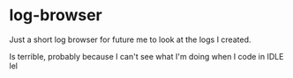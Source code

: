 # log-browser
Just a short log browser for future me to look at the logs I created.

Is terrible, probably because I can't see what I'm doing when I code in IDLE lel

